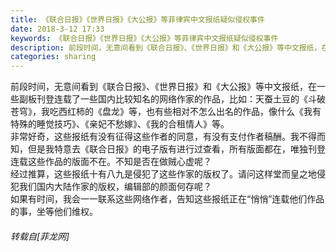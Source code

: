 ```yaml
---
title: 《联合日报》《世界日报》《大公报》等菲律宾中文报纸疑似侵权事件
date: 2018-3-12 17:33
keywords: 《联合日报》《世界日报》《大公报》等菲律宾中文报纸疑似侵权事件
description: 前段时间，无意间看到《联合日报》、《世界日报》和《大公报》等中文报纸，在一些副板刊登连载了一些国内比较知名的网络作家的作品，比如：天蚕土豆的《斗破苍穹》，我吃西红柿的《盘龙》等，也有些相对不怎么出名的作品，像什么《我有特殊的睡觉技巧》、《亲妃不愁嫁》、《我的合租情人》等。非常好奇，这些报纸有没有征得这些作者的同意，有没有支付作者稿酬。我不得而知，但是我特意去《联合日报》的电子版有进行过查看，所有版面都在，唯独刊登连载这些作品的版面不在。不知是否在做贼心虚呢？经过推算，这些报纸十有八九是侵犯了这些作家的版权了。请问这样堂而皇之地侵犯我们国内大陆作家的版权，编辑部的颜面何存呢？如果有时间，我会一一联系这些网络作者，告知这些报纸正在“悄悄”连载他们作品的事，坐等他们维权。
categories: sharing
---
```

<td class="t_f" id="postmessage_1183569">

前段时间，无意间看到《联合日报》、《世界日报》和《大公报》等中文报纸，在一些副板刊登连载了一些国内比较知名的网络作家的作品，比如：天蚕土豆的《斗破苍穹》，我吃西红柿的《盘龙》等，也有些相对不怎么出名的作品，像什么《我有特殊的睡觉技巧》、《亲妃不愁嫁》、《我的合租情人》等。<br/>
非常好奇，这些报纸有没有征得这些作者的同意，有没有支付作者稿酬。我不得而知，但是我特意去《联合日报》的电子版有进行过查看，所有版面都在，唯独刊登连载这些作品的版面不在。不知是否在做贼心虚呢？<br/>
经过推算，这些报纸十有八九是侵犯了这些作家的版权了。请问这样堂而皇之地侵犯我们国内大陆作家的版权，编辑部的颜面何存呢？<br/>
如果有时间，我会一一联系这些网络作者，告知这些报纸正在“悄悄”连载他们作品的事，坐等他们维权。<img alt="" border="0" onclick="" onmouseover="" smilieid="130" src="static/image/smiley/default/loveliness.gif"/></td>
###### 转载自[菲龙网]